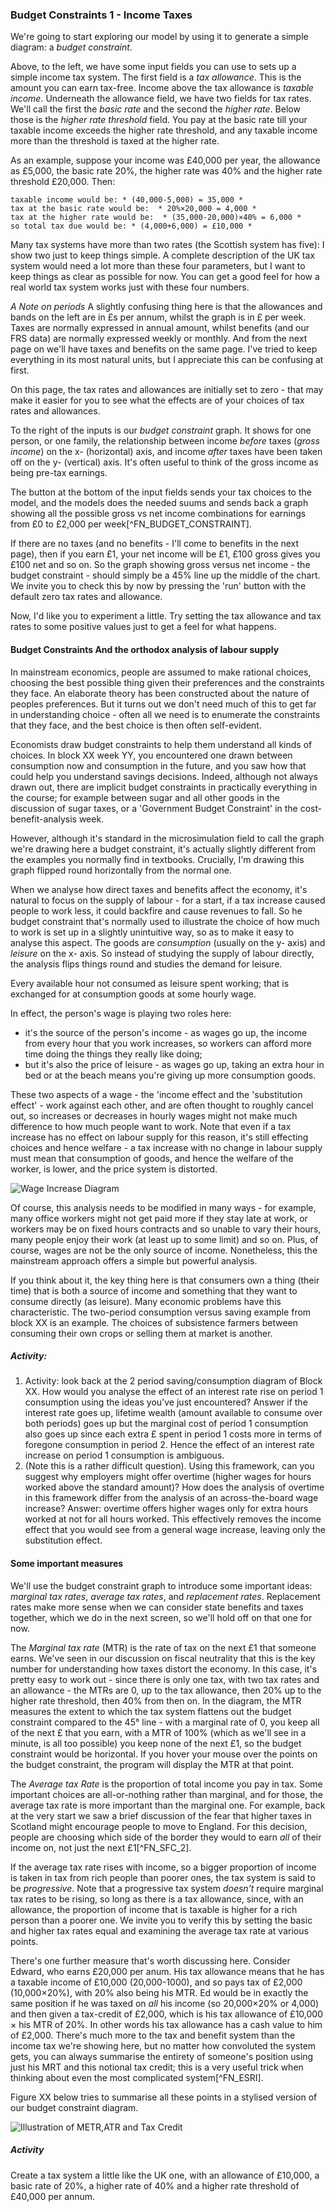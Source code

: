 ### Budget Constraints 1 - Income Taxes

We're going to start exploring our model by using it to generate a simple diagram: a *budget constraint*.

Above, to the left, we have some input fields you can use to sets up a simple income tax system. The first field is a *tax allowance*. This is the amount you can earn tax-free. Income above the tax allowance is *taxable income*. Underneath the allowance field, we have two fields for tax rates. We'll call the first the *basic rate* and the second the *higher rate*. Below those is the *higher rate threshold* field. You pay at the basic rate till your taxable income exceeds the higher rate threshold, and any taxable income more than the threshold is taxed at the higher rate.

As an example, suppose your income was £40,000 per year, the allowance as £5,000, the basic rate 20%, the higher rate was 40% and the higher rate threshold £20,000. Then:

    taxable income would be: * (40,000-5,000) = 35,000 *
    tax at the basic rate would be:  * 20%×20,000 = 4,000 *
    tax at the higher rate would be:  * (35,000-20,000)×40% = 6,000 *
    so total tax due would be: * (4,000+6,000) = £10,000 *

Many tax systems have more than two rates (the Scottish system has five): I show two just to keep things simple. A complete description of the UK tax system would need a lot more than these four parameters, but I want to keep things as clear as possible for now. You can get a good feel for how a real world tax system works just with these four numbers.

*A Note on periods* A slightly confusing thing here is that the allowances and bands on the left are in £s per annum, whilst the graph is in £ per week. Taxes are normally expressed in annual amount, whilst benefits (and our FRS data) are normally expressed weekly or monthly. And from the next page on we'll have taxes and benefits on the same page. I've tried to keep everything in its most natural units, but I appreciate this can be confusing at first.

On this page, the tax rates and allowances are initially set to zero - that may make it easier for you to see what the effects are of your choices of tax rates and allowances.

To the right of the inputs is our *budget constraint* graph. It shows for one person, or one family, the relationship between income *before* taxes (*gross income*) on the x- (horizontal) axis, and income *after* taxes have been taken off on the y- (vertical) axis. It's often useful to think of the gross income as being pre-tax earnings.

The button at the bottom of the input fields sends your tax choices to the model, and the models does the needed suums and sends back a graph showing all the possible gross vs net income combinations for earnings from £0 to £2,000 per week[^FN_BUDGET_CONSTRAINT].

If there are no taxes (and no benefits - I'll come to benefits in the next page), then if you earn £1, your net income will be £1, £100 gross gives you £100 net and so on. So the graph showing gross versus net income - the budget constraint - should simply be a 45% line up the middle of the chart. We invite you to check this by now by pressing the 'run' button with the default zero tax rates and allowance.

Now, I'd like you to experiment a little. Try setting the tax allowance and tax rates to some positive values just to get a feel for what happens.

####  Budget Constraints And the orthodox analysis of labour supply

In mainstream economics, people are assumed to make rational choices, choosing the best possible thing given their preferences and the constraints they face. An elaborate theory has been constructed about the nature of peoples preferences. But it turns out we don't need much of this to get far in understanding choice - often all we need is to enumerate the constraints that they face, and the best choice is then often self-evident.

Economists draw budget constraints to help them understand all kinds of choices. In block XX week YY, you encountered one drawn between consumption now and consumption in the future, and you saw how that could help you understand savings decisions. Indeed, although not always drawn out, there are implicit budget constraints in practically everything in the course; for example between sugar and all other goods in the discussion of sugar taxes, or a 'Government Budget Constraint' in the cost-benefit-analysis week.

However, although it's standard in the microsimulation field to call the graph we're drawing here a budget constraint, it's actually slightly different from the examples you normally find in textbooks. Crucially, I'm drawing this graph flipped round horizontally from the normal one.

When we analyse how direct taxes and benefits affect the economy, it's natural to focus on the supply of labour - for a start, if a tax increase caused people to work less, it could backfire and cause revenues to fall. So he budget constraint that's normally used to illustrate the choice of how much to work is set up in a slightly unintuitive way, so as to make it easy to analyse this aspect. The goods are *consumption* (usually on the y- axis) and *leisure* on the x- axis. So instead of studying the supply of labour directly, the analysis flips things round and studies the demand for leisure.

Every available hour not consumed as leisure spent working; that is exchanged for  at consumption goods at some hourly wage.

In effect, the person's wage is playing two roles here:

* it's the source of the person's income - as wages go up, the income from every hour that you work increases, so workers can afford more time doing the things they really like doing;
* but it's also the price of leisure - as wages go up, taking an extra hour in bed or at the beach means you're giving up more consumption goods.

These two aspects of a wage - the 'income effect and the 'substitution effect' - work against each other, and are often thought to roughly cancel out, so increases or decreases in hourly wages might not make much difference to how much people want to work. Note that even if a tax increase has no effect on labour supply for this reason, it's still effecting choices and hence welfare - a tax increase with no change in labour supply must mean that consumption of goods, and hence the welfare of the worker, is lower, and the price system is distorted.

![Wage Increase Diagram](./images/wage_increase.png)

Of course, this analysis needs to be modified in many ways - for example, many office workers might not get paid more if they stay late at work, or workers may be on fixed hours contracts and so unable to vary their hours, many people enjoy  their work (at least up to some limit) and so on. Plus, of course, wages are not be the only source of income. Nonetheless, this the mainstream approach offers a simple but powerful analysis.

If you think about it, the key thing here is that consumers own a thing (their time) that is both a source of income and something that they want to consume directly (as leisure). Many economic problems have this characteristic. The two-period consumption versus saving example from block XX is an example. The choices of subsistence farmers between consuming their own crops or selling them at market is another.

##### Activity:
1. Activity: look back at the 2 period saving/consumption diagram of Block XX. How would you analyse the effect of an interest rate rise on period 1 consumption using the ideas you've just encountered? Answer if the interest rate goes up, lifetime wealth (amount available to consume over both periods) goes up but the marginal cost of period 1 consumption also goes up since each extra £ spent in period 1 costs more in terms of foregone consumption in period 2. Hence the effect of an interest rate increase on period 1 consumption is ambiguous.  
2. (Note this is a rather difficult question). Using this framework, can you suggest why employers might offer overtime (higher wages for hours worked above the standard amount)? How does the analysis of overtime in this framework differ from the analysis of an across-the-board wage increase? Answer: overtime offers higher wages only for extra hours worked at not for all hours worked. This effectively removes the income effect that you would see from a general wage increase, leaving only the substitution effect.


#### Some important measures

We'll use the budget constraint graph to introduce some important ideas: *marginal tax rates*, *average tax rates*, and *replacement rates*. Replacement rates make more sense when we can consider state benefits and taxes together, which we do in the next screen, so we'll hold off on that one for now.

The *Marginal tax rate* (MTR) is the rate of tax on the next £1 that someone earns. We've seen in our discussion on fiscal neutrality that this is the key number for understanding how taxes distort the economy. In this case, it's pretty easy to work out - since there is only one tax, with two tax rates and an allowance - the MTRs are 0, up to the tax allowance, then 20% up to the higher rate threshold, then 40% from then on. In the diagram, the MTR measures the extent to which the tax system flattens out the budget constraint compared to the 45° line - with a marginal rate of 0, you keep all of the next £ that you earn, with a MTR of 100% (which as we'll see in a minute, is all too possible) you keep none of the next £1, so the budget constraint would be horizontal.  If you hover your mouse over the points on the budget constraint, the program will display the MTR at that point.

The  *Average tax Rate* is the proportion of total income you pay in tax.  Some important choices are all-or-nothing rather than marginal, and for those, the average tax rate is more important than the marginal one. For example, back at the very start we saw a brief discussion of the fear that higher taxes in Scotland might encourage people to move to England. For this decision, people are choosing which side of the border they would to earn *all* of their income on, not just the next £1[^FN_SFC_2].

If the average tax rate rises with income, so a bigger proportion of income is taken in tax from rich people than poorer ones, the tax system is said to be *progressive*. Note that a progressive tax system *doesn't* require marginal tax rates to be rising, so long as there is a tax allowance, since, with an allowance, the proportion of income that is taxable is higher for a rich person than a poorer one. We invite you to verify this by setting the basic and higher tax rates equal and examining the average tax rate at various points.

There's one further measure that's worth discussing here. Consider Edward, who earns £20,000 per anum. His tax allowance means that he has a taxable income of £10,000 (20,000-1000), and so pays tax of £2,000 (10,000×20%), with 20% also being his MTR. Ed would be in exactly the same position if he was taxed on *all* his income (so 20,000×20% or 4,000) and then given a tax-credit of £2,000, which is his tax allowance of £10,000 × his MTR of 20%. In other words his tax allowance has a cash value to him of £2,000. There's much more to the tax and benefit system than the income tax we're showing here, but no matter how convoluted the system gets, you can always summarise the entirety of someone's position using just his MRT and this notional tax credit; this is a very useful trick when thinking about even the most complicated system[^FN_ESRI].

Figure XX below tries to summarise all these points in a stylised version of our budget constraint diagram.

![Illustration of METR,ATR and Tax Credit](./images/bc-1.png)


##### Activity

Create a tax system a little like the UK one, with an allowance of £10,000, a basic rate of 20%, a higher rate of 40% and a higher rate threshold of £40,000 per annum.
